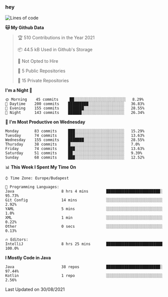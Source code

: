 ### hey

<!--START_SECTION:waka-->
![Lines of code](https://img.shields.io/badge/From%20Hello%20World%20I%27ve%20Written-73777%20lines%20of%20code-blue)

**🐱 My Github Data** 

> 🏆 510 Contributions in the Year 2021
 > 
> 📦 44.5 kB Used in Github's Storage 
 > 
> 🚫 Not Opted to Hire
 > 
> 📜 5 Public Repositories 
 > 
> 🔑 15 Private Repositories  
 > 
**I'm a Night 🦉** 

```text
🌞 Morning    45 commits     ██░░░░░░░░░░░░░░░░░░░░░░░   8.29% 
🌆 Daytime    200 commits    █████████░░░░░░░░░░░░░░░░   36.83% 
🌃 Evening    155 commits    ███████░░░░░░░░░░░░░░░░░░   28.55% 
🌙 Night      143 commits    ██████░░░░░░░░░░░░░░░░░░░   26.34%

```
📅 **I'm Most Productive on Wednesday** 

```text
Monday       83 commits     ███░░░░░░░░░░░░░░░░░░░░░░   15.29% 
Tuesday      74 commits     ███░░░░░░░░░░░░░░░░░░░░░░   13.63% 
Wednesday    155 commits    ███████░░░░░░░░░░░░░░░░░░   28.55% 
Thursday     38 commits     █░░░░░░░░░░░░░░░░░░░░░░░░   7.0% 
Friday       74 commits     ███░░░░░░░░░░░░░░░░░░░░░░   13.63% 
Saturday     51 commits     ██░░░░░░░░░░░░░░░░░░░░░░░   9.39% 
Sunday       68 commits     ███░░░░░░░░░░░░░░░░░░░░░░   12.52%

```


📊 **This Week I Spent My Time On** 

```text
⌚︎ Time Zone: Europe/Budapest

💬 Programming Languages: 
Java                     8 hrs 4 mins        ████████████████████████░   95.73% 
Git Config               14 mins             ░░░░░░░░░░░░░░░░░░░░░░░░░   2.92% 
YAML                     5 mins              ░░░░░░░░░░░░░░░░░░░░░░░░░   1.0% 
XML                      1 min               ░░░░░░░░░░░░░░░░░░░░░░░░░   0.22% 
Other                    0 secs              ░░░░░░░░░░░░░░░░░░░░░░░░░   0.13%

🔥 Editors: 
IntelliJ                 8 hrs 25 mins       █████████████████████████   100.0%

```

**I Mostly Code in Java** 

```text
Java                     38 repos            ████████████████████████░   97.44% 
Kotlin                   1 repo              ░░░░░░░░░░░░░░░░░░░░░░░░░   2.56%

```



 Last Updated on 30/08/2021
<!--END_SECTION:waka-->
